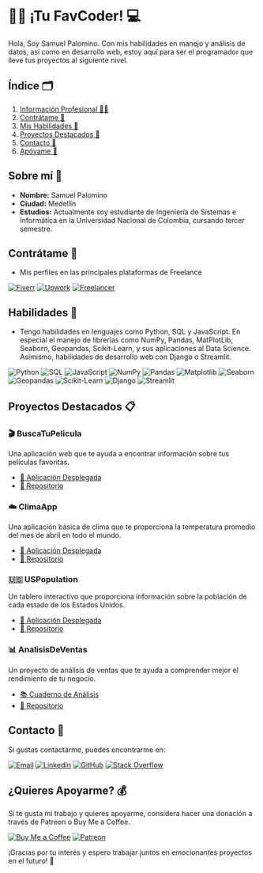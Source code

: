 #  🧑‍💻 ¡Tu FavCoder! 💻

Hola, Soy Samuel Palomino. Con mis habilidades en manejo y análisis de datos, así como en desarrollo web, estoy aquí para ser el programador que lleve tus proyectos al siguiente nivel.

## Índice 🗂️

1. [Información Profesional 👨‍🎓](#sobre-mí-)
2. [Contrátame 🤝](#contrátame-)
3. [Mis Habilidades 💪](#habilidades-)
4. [Proyectos Destacados 💼](#proyectos-destacados-)
5. [Contacto 🤳](#contacto-)
6. [Apóyame 💸](#quieres-apoyarme-)

## Sobre mí 🌠

- **Nombre:** Samuel Palomino
- **Ciudad:** Medellín
- **Estudios:** Actualmente soy estudiante de Ingeniería de Sistemas e Informática en la Universidad Nacional de Colombia, cursando tercer semestre.

## Contrátame 💼

- Mis perfiles en las principales plataformas de Freelance

[![Fiverr](https://img.shields.io/badge/Fiverr-1dbf73?style=for-the-badge&logo=fiverr&logoColor=white)](https://es.fiverr.com/spalominor)
[![Upwork](https://img.shields.io/badge/Upwork-6FDA44?style=for-the-badge&logo=upwork&logoColor=white)](https://www.upwork.com/freelancers/~017a73d95d293c0721?mp_source=share)
[![Freelancer](https://img.shields.io/badge/Freelancer-29B2FE?style=for-the-badge&logo=freelancer&logoColor=white)](https://www.freelancer.com.co/u/spalominor)

## Habilidades 💪

- Tengo habilidades en lenguajes como Python, SQL y JavaScript. En especial el manejo de librerías como NumPy, Pandas, MatPlotLib, Seaborn, Geopandas, Scikit-Learn, y sus aplicaciones al Data Science. Asímismo, habilidades de desarrollo web con Django o Streamlit.

<img src="https://img.shields.io/badge/Python-3776AB?style=for-the-badge&logo=python&logoColor=white" alt="Python"> <img src="https://img.shields.io/badge/SQL-3776AB?style=for-the-badge&logo=mysql&logoColor=white" alt="SQL"> <img src="https://img.shields.io/badge/JavaScript-F7DF1E?style=for-the-badge&logo=javascript&logoColor=black" alt="JavaScript"> <img src="https://img.shields.io/badge/NumPy-013243?style=for-the-badge&logo=numpy&logoColor=white" alt="NumPy"> <img src="https://img.shields.io/badge/Pandas-150458?style=for-the-badge&logo=pandas&logoColor=white" alt="Pandas"> <img src="https://img.shields.io/badge/Matplotlib-3776AB?style=for-the-badge&logo=python&logoColor=white" alt="Matplotlib"> <img src="https://img.shields.io/badge/Seaborn-3776AB?style=for-the-badge&logo=python&logoColor=white" alt="Seaborn"> <img src="https://img.shields.io/badge/Geopandas-3776AB?style=for-the-badge&logo=python&logoColor=white" alt="Geopandas"> <img src="https://img.shields.io/badge/Scikit--Learn-3776AB?style=for-the-badge&logo=scikit-learn&logoColor=white" alt="Scikit-Learn"> <img src="https://img.shields.io/badge/Django-092E20?style=for-the-badge&logo=django&logoColor=white" alt="Django"> <img src="https://img.shields.io/badge/Streamlit-FF4B4B?style=for-the-badge&logo=streamlit&logoColor=white" alt="Streamlit">

## Proyectos Destacados 📋

### **🎬 BuscaTuPelicula**
Una aplicación web que te ayuda a encontrar información sobre tus películas favoritas.
- [🚀 Aplicación Desplegada](https://buscatupelicula.streamlit.app/)
- [📂 Repositorio](https://github.com/spalominor/BuscaTuPelicula)

### **☁️ ClimaApp**
Una aplicación básica de clima que te proporciona la temperatura promedio del mes de abril en todo el mundo.
- [🚀 Aplicación Desplegada](https://climaapp.streamlit.app/)
- [📂 Repositorio](https://github.com/spalominor/ClimaApp)

### **🇺🇸 USPopulation**
Un tablero interactivo que proporciona información sobre la población de cada estado de los Estados Unidos.
- [🚀 Aplicación Desplegada](https://uspopulation.streamlit.app/)
- [📂 Repositorio](https://github.com/spalominor/USPopulation)

### **📊 AnalisisDeVentas**
Un proyecto de análisis de ventas que te ayuda a comprender mejor el rendimiento de tu negocio.
- [📚 Cuaderno de Análisis](https://colab.research.google.com/github/spalominor/AnalisisVentasSupermercado/blob/main/AnalisisVentas.ipynb)
- [📂 Repositorio](https://github.com/spalominor/AnalisisVentasSupermercado)


## Contacto 📲

Si gustas contactarme, puedes encontrarme en:

[![Email](https://img.shields.io/badge/Email-spalominor%40unal.edu.co-green?style=for-the-badge&logo=gmail)](mailto:spalominor@unal.edu.co)
[![LinkedIn](https://img.shields.io/badge/LinkedIn-0077B5?style=for-the-badge&logo=linkedin&logoColor=white)](https://www.linkedin.com/in/samuel-palomino-9680352ba/)
[![GitHub](https://img.shields.io/badge/GitHub-100000?style=for-the-badge&logo=github&logoColor=white)](https://github.com/spalominor)
[![Stack Overflow](https://img.shields.io/badge/Stack%20Overflow-FE7A16?style=for-the-badge&logo=stack-overflow&logoColor=white)](https://stackoverflow.com/users/23651826/spalominor)

## ¿Quieres Apoyarme? 💰

Si te gusta mi trabajo y quieres apoyarme, considera hacer una donación a través de Patreon o Buy Me a Coffee.

[![Buy Me a Coffee](https://img.shields.io/badge/Buy%20Me%20a%20Coffee-FFDD00?style=for-the-badge&logo=buy-me-a-coffee&logoColor=black)](https://buymeacoffee.com/spalominor)
[![Patreon](https://img.shields.io/badge/Patreon-F96854?style=for-the-badge&logo=patreon&logoColor=white)](https://www.patreon.com/OpenSamuel)

¡Gracias por tu interés y espero trabajar juntos en emocionantes proyectos en el futuro! :rocket:


